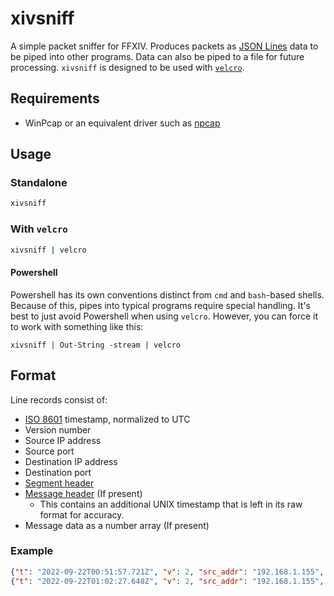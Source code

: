# xivsniff
A simple packet sniffer for FFXIV.
Produces packets as [JSON Lines](https://jsonlines.org/) data to be piped into other programs.
Data can also be piped to a file for future processing. `xivsniff` is designed to be used with
[`velcro`](https://github.com/velcro-xiv/velcro).

## Requirements
* WinPcap or an equivalent driver such as [npcap](https://npcap.com/)

## Usage

### Standalone
```zsh
xivsniff
```

### With `velcro`
```zsh
xivsniff | velcro
```

#### Powershell
Powershell has its own conventions distinct from `cmd` and `bash`-based shells. Because of this, pipes into typical programs require special handling. It's best to just avoid Powershell when using `velcro`. However, you can force it to work with something like this:
```pwsh
xivsniff | Out-String -stream | velcro
```

## Format
Line records consist of:
* [ISO 8601](https://en.wikipedia.org/wiki/ISO_8601) timestamp, normalized to UTC
* Version number
* Source IP address
* Source port
* Destination IP address
* Destination port
* [Segment header](https://github.com/SapphireServer/Sapphire/blob/develop/src/common/Network/CommonNetwork.h#L80-L106)
* [Message header](https://github.com/SapphireServer/Sapphire/blob/develop/src/common/Network/CommonNetwork.h#L148-L169) (If present)
  * This contains an additional UNIX timestamp that is left in its raw format for accuracy.
* Message data as a number array (If present)

### Example
```json lines
{"t": "2022-09-22T00:51:57.721Z", "v": 2, "src_addr": "192.168.1.155", "src_port": 55321, "dst_addr": "203.0.113.18", "dst_port": 54651, "segment_header": {"size": 64, "source_actor": 1002945421, "target_actor": 1002945421, "type": 3}, "message_header": {"opcode": 645, "server": 2312, "timestamp": 1663807917}, "message_data": [115, 111, 109, 101, 66, 79, 68, 89, 32, 111, 110, 99, 101, 32, 116, 111, 108, 100, 32, 109, 101, 32, 116, 104, 101, 0, 0, 0, 0, 0, 0, 0]}
{"t": "2022-09-22T01:02:27.648Z", "v": 2, "src_addr": "192.168.1.155", "src_port": 55321, "dst_addr": "203.0.113.18", "dst_port": 54651, "segment_header": {"size": 64, "source_actor": 1002945421, "target_actor": 1002945421, "type": 3}, "message_header": {"opcode": 645, "server": 2312, "timestamp": 1663808547}, "message_data": [119, 111, 114, 108, 100, 32, 119, 97, 115, 32, 103, 111, 110, 110, 97, 32, 114, 111, 108, 108, 32, 109, 101, 0, 0, 0, 0, 0, 0, 0, 0, 0]}
```
